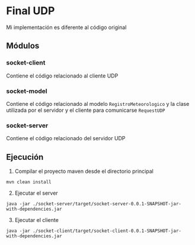 # Final UDP

Mi implementación es diferente al código original

## Módulos
### socket-client
Contiene el código relacionado al cliente UDP

### socket-model
Contiene el código relacionado al modelo `RegistroMeteorologico` y la clase utilizada por el servidor y el cliente para comunicarse `RequestUDP`

### socket-server
Contiene el código relacionado del servidor UDP

## Ejecución
 1. Compilar el proyecto maven desde el directorio principal
    
`mvn clean install`
 
2. Ejecutar el server

`java -jar ./socket-server/target/socket-server-0.0.1-SNAPSHOT-jar-with-dependencies.jar`
 
3. Ejecutar el cliente

`java -jar ./socket-client/target/socket-client-0.0.1-SNAPSHOT-jar-with-dependencies.jar `
